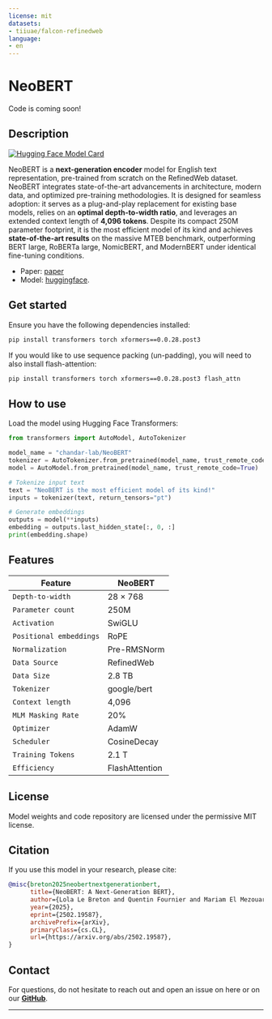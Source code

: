 ```yaml
---
license: mit
datasets:
- tiiuae/falcon-refinedweb
language:
- en
---
```


# NeoBERT

Code is coming soon!

## Description

[![Hugging Face Model Card](https://img.shields.io/badge/Hugging%20Face-Model%20Card-blue)](https://huggingface.co/chandar-lab/NeoBERT)

NeoBERT is a **next-generation encoder** model for English text representation, pre-trained from scratch on the RefinedWeb dataset. NeoBERT integrates state-of-the-art advancements in architecture, modern data, and optimized pre-training methodologies. It is designed for seamless adoption: it serves as a plug-and-play replacement for existing base models, relies on an **optimal depth-to-width ratio**, and leverages an extended context length of **4,096 tokens**. Despite its compact 250M parameter footprint, it is the most efficient model of its kind and achieves **state-of-the-art results** on the massive MTEB benchmark, outperforming BERT large, RoBERTa large, NomicBERT, and ModernBERT under identical fine-tuning conditions. 

- Paper: [paper](https://arxiv.org/abs/2502.19587)
- Model: [huggingface](https://huggingface.co/chandar-lab/NeoBERT).

## Get started

Ensure you have the following dependencies installed:

```bash
pip install transformers torch xformers==0.0.28.post3
```

If you would like to use sequence packing (un-padding), you will need to also install flash-attention:

```bash
pip install transformers torch xformers==0.0.28.post3 flash_attn
```

## How to use

Load the model using Hugging Face Transformers:

```python
from transformers import AutoModel, AutoTokenizer

model_name = "chandar-lab/NeoBERT"
tokenizer = AutoTokenizer.from_pretrained(model_name, trust_remote_code=True)
model = AutoModel.from_pretrained(model_name, trust_remote_code=True)

# Tokenize input text
text = "NeoBERT is the most efficient model of its kind!"
inputs = tokenizer(text, return_tensors="pt")

# Generate embeddings
outputs = model(**inputs)
embedding = outputs.last_hidden_state[:, 0, :]
print(embedding.shape)
```

## Features
| **Feature**       | **NeoBERT**                             |
|---------------------------|-----------------------------|
| `Depth-to-width`        | 28 × 768  |
| `Parameter count`           | 250M                        |
| `Activation`               | SwiGLU                      |
| `Positional embeddings`     | RoPE                        |
| `Normalization`            | Pre-RMSNorm                 |
| `Data Source`              | RefinedWeb                  |
| `Data Size`                | 2.8 TB                       |
| `Tokenizer`                | google/bert                 |
| `Context length`    | 4,096                       |
| `MLM Masking Rate`             | 20%                         |
| `Optimizer`                | AdamW                       |
| `Scheduler`                | CosineDecay                 |
| `Training Tokens`          | 2.1 T                        |
| `Efficiency`               | FlashAttention              |

## License

Model weights and code repository are licensed under the permissive MIT license.

## Citation

If you use this model in your research, please cite:

```bibtex
@misc{breton2025neobertnextgenerationbert,
      title={NeoBERT: A Next-Generation BERT}, 
      author={Lola Le Breton and Quentin Fournier and Mariam El Mezouar and Sarath Chandar},
      year={2025},
      eprint={2502.19587},
      archivePrefix={arXiv},
      primaryClass={cs.CL},
      url={https://arxiv.org/abs/2502.19587}, 
}
```

## Contact

For questions, do not hesitate to reach out and open an issue on here or on our **[GitHub](https://github.com/chandar-lab/NeoBERT)**.

---